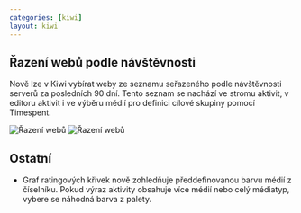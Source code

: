 ```yaml
---
categories: [kiwi]
layout: kiwi
---
```


## Řazení webů podle návštěvnosti

Nově lze v Kiwi vybírat weby ze seznamu seřazeného podle návštěvnosti serverů za posledních 90 dní. Tento seznam se nachází ve stromu aktivit, v editoru aktivit i ve výběru médií pro definici cílové skupiny pomocí Timespent.

![Řazení webů]({{site.url}}/data/razeni_webu_strom.png "Řazení webů ve stromu aktivit.")
![Řazení webů]({{site.url}}/data/razeni_webu_editor.png "Řazení webů v editoru aktivit.")

## Ostatní
<ul>
	<li>
		Graf ratingových křivek nově zohledňuje předdefinovanou barvu médií z číselníku. Pokud výraz aktivity obsahuje více médií nebo celý médiatyp, vybere se náhodná barva z palety.
	</li>
</ul>
